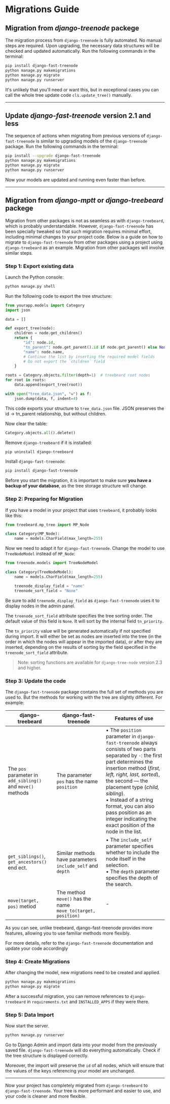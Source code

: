 # Migrations Guide
## Migration from _django-treenode_ packege
The migration process from `django-treenode` is fully automated. No manual steps are required. Upon upgrading, the necessary data structures will be checked and updated automatically.
Run the following commands in the terminal:

```bash
pip install django-fast-treenode
python manage.py makemigrations
python manage.py migrate
python manage.py runserver
```
It's unlikely that you'll need or want this, but in exceptional cases you can call the whole tree update code `cls.update_tree()` manually.

---

## Update _django-fast-treenode_ version 2.1 and less
The sequence of actions when migrating from previous versions of `django-fast-treenode` is similar to upgrading models of the `django-treenode` package.
Run the following commands in the terminal:

```bash
pip install --upgrade django-fast-treenode
python manage.py makemigrations
python manage.py migrate
python manage.py runserver
```
Now your models are updated and running even faster than before.

---

## Migration from _django-mptt_ or _django-treebeard_ packege
Migration from other packages is not as seamless as with `django-treebeard`, which is probably understandable. However, `django-fast-treenode` has been specially tweaked so that such migration requires minimal effort, including minimal changes to your project code.
Below is a guide on how to migrate to `django-fast-treenode` from other packages using a project using `django-treebeard` as an example. Migration from other packages will involve similar steps.

### Step 1: Export existing data
Launch the Python console:

```bash
python manage.py shell
```

Run the following code to export the tree structure:
```python
from yourapp.models import Category
import json

data = []

def export_tree(node):
    children = node.get_children()
    return {
        "id": node.id,
        "tn_parent": node.get_parent().id if node.get_parent() else None,
        "name": node.name,
        # Continue the list by inserting the required model fields
        # Do not export the `children` field
    }

roots = Category.objects.filter(depth=1)  # treebeard root nodes
for root in roots:
    data.append(export_tree(root))

with open("tree_data.json", "w") as f:
    json.dump(data, f, indent=4)
```

This code exports your structure to `tree_data.json` file. JSON preserves the id → tn_parent relationship, but without children.

Now clear the table:
```python
Category.objects.all().delete()
```
Remove `django-treebeard` if it is installed:
```bash
pip uninstall django-treebeard
```
Install `django-fast-treenode`:
```bash
pip install django-fast-treenode
```

Before you start the migration, it is important to make sure **you have a backup of your database**, as the tree storage structure will change.

### Step 2: Preparing for Migration
If you have a model in your project that uses `treebeard`, it probably looks like this:
```python
from treebeard.mp_tree import MP_Node

class Category(MP_Node):
    name = models.CharField(max_length=255)
```
Now we need to adapt it for `django-fast-treenode`. Change the model to use `TreeNodeModel` instead of `MP_Node`:
```python
from treenode.models import TreeNodeModel

class Category(TreeNodeModel):
    name = models.CharField(max_length=255)

    treenode_display_field = "name"
    treenode_sort_field = "None"
```
Be sure to add `treenode_display_field` as `django-fast-treenode` uses it to display nodes in the admin panel. 

The `treenode_sort_field` attribute specifies the tree sorting order. The default value of this field is `None`. It will sort by the internal field `tn_priority`.

The `tn_priority` value will be generated automatically if not specified during import. It will either be set as nodes are inserted into the tree (in the order in which the nodes will appear in the imported data), or after they are inserted, depending on the results of sorting by the field specified in the `treenode_sort_field` attribute.

> Note: sorting functions are available for `django-tree-node` version 2.3 and higher.

### Step 3: Update the code
The `django-fast-treenode` package contains the full set of methods you are used to. But the methods for working with the tree are slightly different. For example:

|**django-treebeard** | **django-fast-treenode** |**Features of use**|
|---------------------|----------------------|----------------------|
| The `pos` parameter in `add_sibling()` and `move()` methods |  The parameter `pos` has the name `position` | • The `position` parameter in `django-fast-treenode` always consists of two parts separated by `-`: the first part determines the insertion method (_first, left, right, last, sorted_), the second — the placement type (_child, sibling_). <br> • Instead of a string format, you can also pass position as an integer indicating the exact position of the node in the list.|
|`get_siblings()`, `get_ancestors()` end ect. | Similar methods have parameters `include_self` and `depth` |• The `include_self` parameter specifies whether to include the node itself in the selection. <br> • The  `depth` parameter specifies the depth of the search. |
|`move(target, pos)` metiod| The method `move()` has the name `move_to(target, position)` | - |

As you can see, unlike treebeard, django-fast-treenode provides more features, allowing you to use familiar methods more flexibly.

For more details, refer to the `django-fast-treenode` documentation and update your code accordingly


### Step 4: Create Migrations
After changing the model, new migrations need to be created and applied.

```bash
python manage.py makemigrations
python manage.py migrate
```

After a successful migration, you can remove references to `django-treebeard` in `requirements.txt` and `INSTALLED_APPS` if they were there.

### Step 5:  Data Import
Now start the server.
   ```bash
   python manage.py runserver
   ```

Go to Django Admin and import data into your model from the previously saved file. `django-fast-treenode` will do everything automatically. Check if the tree structure is displayed correctly. 

Moreover, the import will preserve the `id` of all nodes, which will ensure that the values of the keys referencing your model are unchanged.

---

Now your project has completely migrated from `django-treebeard` to `django-fast-treenode`. Your tree is more performant and easier to use, and your code is cleaner and more flexible.
